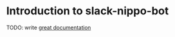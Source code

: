 # Introduction to slack-nippo-bot

TODO: write [great documentation](http://jacobian.org/writing/what-to-write/)

